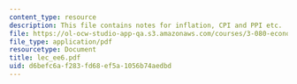 ```yaml
---
content_type: resource
description: This file contains notes for inflation, CPI and PPI etc.
file: https://ol-ocw-studio-app-qa.s3.amazonaws.com/courses/3-080-economic-environmental-issues-in-materials-selection-fall-2005/d6befc6af283fd68ef5a1056b74aedbd_lec_ee6.pdf
file_type: application/pdf
resourcetype: Document
title: lec_ee6.pdf
uid: d6befc6a-f283-fd68-ef5a-1056b74aedbd
---
```

